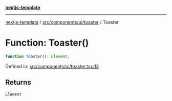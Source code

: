 [**nextjs-template**](../../../../../README.md)

---

[nextjs-template](../../../../../README.md) / [src/components/ui/toaster](../README.md) / Toaster

# Function: Toaster()

```ts
function Toaster(): Element;
```

Defined in: [src/components/ui/toaster.tsx:13](https://github.com/Its-Satyajit/nextjs-template/blob/a020f2e64682696d16eea8be5c54d400aa09764e/src/components/ui/toaster.tsx#L13)

## Returns

`Element`
